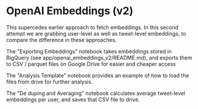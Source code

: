 





# OpenAI Embeddings (v2)

This supercedes earlier approach to fetch embeddings. In this second attempt we are grabbing user-level as well as tweet-level embeddings, to compare the difference in these approaches.

The "Exporting Embeddings" notebook takes embeddings stored in BigQuery (see app/openai_embeddings_v2/README.md), and exports them to CSV / parquet files on Google Drive for easier and cheaper access

The "Analysis Template" notebook provides an example of how to load the files from drive for further analysis.

The "De duping and Averaging" notebook calculates average tweet-level embeddings per user, and saves that CSV file to drive.
